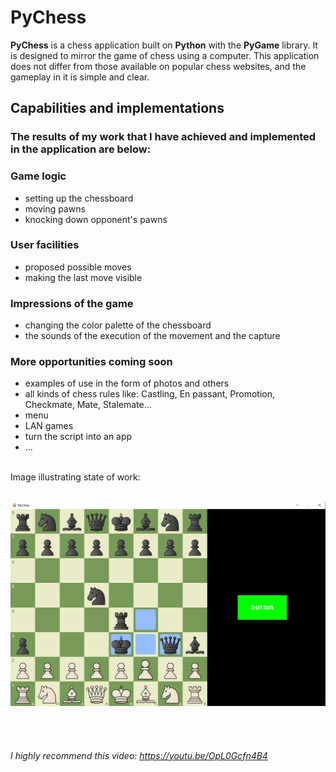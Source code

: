# PyChess
**PyChess** is a chess application built on **Python** with the **PyGame** library.
It is designed to mirror the game of chess using a computer. This application does not differ from those available on popular chess websites, and the gameplay in it is simple and clear.
<br>

## Capabilities and implementations
### The results of my work that I have achieved and implemented in the application are below:

### Game logic
  - setting up the chessboard
  - moving pawns
  - knocking down opponent's pawns
  
  
### User facilities
  - proposed possible moves
  - making the last move visible
  
### Impressions of the game
  - changing the color palette of the chessboard
  - the sounds of the execution of the movement and the capture
  
### More opportunities coming soon
  - examples of use in the form of photos and others
  - all kinds of chess rules like: Castling, En passant, Promotion, Checkmate, Mate, Stalemate...
  - menu
  - LAN games
  - turn the script into an app
  - ...

<br>
Image illustrating state of work:
<br>
<br>

![State of work](/images/state_of_work.png)
<br>
<br>
<br>
<br>
<br>
*I highly recommend this video: https://youtu.be/OpL0Gcfn4B4*